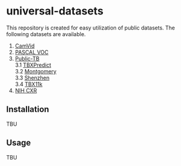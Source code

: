 # universal-datasets

This repository is created for easy utilization of public datasets.
The following datasets are available.
1. [CamVid](./univdt/components/README.md)
2. [PASCAL VOC](./univdt/components/README.md#2-pascal-voc)   
3. [Public-TB](./univdt/components/README.md#3-public-tuberculosis)    
    3.1 [TBXPredict](./univdt/components/README.md#31-tb-predict)   
    3.2 [Montgomery](./univdt/components/README.md#32-montgomery)   
    3.3 [Shenzhen](./univdt/components/README.md#33-shenzhen)   
    3.4 [TBX11k](./univdt/components/README.md#34-tbx11k)   
4. [NIH CXR](./univdt/components/README.md#4-nih-cxr-chest-x-ray14)

## Installation
TBU

## Usage
TBU

